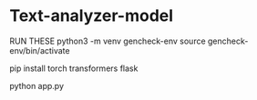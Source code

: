 # Text-analyzer-model


RUN THESE
python3 -m venv gencheck-env
source gencheck-env/bin/activate

pip install torch transformers flask

python app.py
